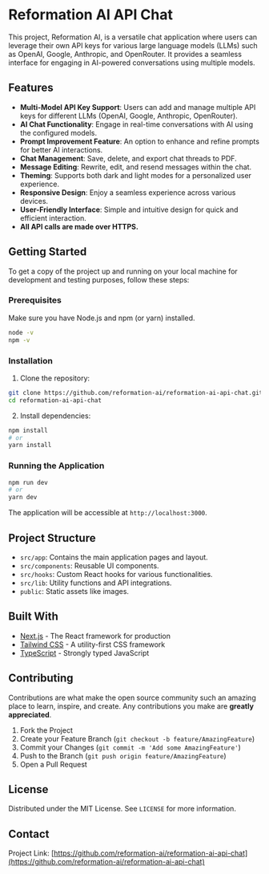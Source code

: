 # Reformation AI API Chat

This project, Reformation AI, is a versatile chat application where users can leverage their own API keys for various large language models (LLMs) such as OpenAI, Google, Anthropic, and OpenRouter. It provides a seamless interface for engaging in AI-powered conversations using multiple models.

## Features

- **Multi-Model API Key Support**: Users can add and manage multiple API keys for different LLMs (OpenAI, Google, Anthropic, OpenRouter).
- **AI Chat Functionality**: Engage in real-time conversations with AI using the configured models.
- **Prompt Improvement Feature**: An option to enhance and refine prompts for better AI interactions.
- **Chat Management**: Save, delete, and export chat threads to PDF.
- **Message Editing**: Rewrite, edit, and resend messages within the chat.
- **Theming**: Supports both dark and light modes for a personalized user experience.
- **Responsive Design**: Enjoy a seamless experience across various devices.
- **User-Friendly Interface**: Simple and intuitive design for quick and efficient interaction.
- **All API calls are made over HTTPS.**

## Getting Started

To get a copy of the project up and running on your local machine for development and testing purposes, follow these steps:

### Prerequisites

Make sure you have Node.js and npm (or yarn) installed.

```bash
node -v
npm -v
```

### Installation

1. Clone the repository:

```bash
git clone https://github.com/reformation-ai/reformation-ai-api-chat.git
cd reformation-ai-api-chat
```

2. Install dependencies:

```bash
npm install
# or
yarn install
```

### Running the Application

```bash
npm run dev
# or
yarn dev
```

The application will be accessible at `http://localhost:3000`.

## Project Structure

- `src/app`: Contains the main application pages and layout.
- `src/components`: Reusable UI components.
- `src/hooks`: Custom React hooks for various functionalities.
- `src/lib`: Utility functions and API integrations.
- `public`: Static assets like images.

## Built With

- [Next.js](https://nextjs.org/) - The React framework for production
- [Tailwind CSS](https://tailwindcss.com/) - A utility-first CSS framework
- [TypeScript](https://www.typescriptlang.org/) - Strongly typed JavaScript

## Contributing

Contributions are what make the open source community such an amazing place to learn, inspire, and create. Any contributions you make are **greatly appreciated**.

1. Fork the Project
2. Create your Feature Branch (`git checkout -b feature/AmazingFeature`)
3. Commit your Changes (`git commit -m 'Add some AmazingFeature'`)
4. Push to the Branch (`git push origin feature/AmazingFeature`)
5. Open a Pull Request

## License

Distributed under the MIT License. See `LICENSE` for more information.

## Contact

Project Link: [https://github.com/reformation-ai/reformation-ai-api-chat](https://github.com/reformation-ai/reformation-ai-api-chat)